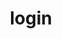 ---
title: login
unicode_regular: \eba5
unicode_bold: \eba4
unicode_solid: \eba6
unicode_brand: 
---
